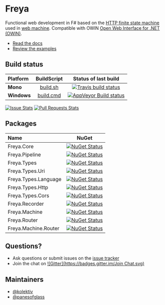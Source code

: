 # Freya

Functional web development in F# based on the [HTTP finite state machine](https://github.com/basho/webmachine/wiki/Diagram) used in [web machine](https://github.com/basho/webmachine). Compatible with OWIN [Open Web Interface for .NET (OWIN)](http://owin.org/).

* [Read the docs](https://github.com/freya-fs/freya.documentation)
* [Review the examples](https://github.com/freya-fs/freya.examples)

## Build status

| Platform |  BuildScript | Status of last build |
| :------ | :------: | :------: |
| **Mono** | [build.sh](https://github.com/freya-fs/freya/blob/master/build.sh) | [![Travis build status](https://travis-ci.org/freya-fs/freya.svg?branch=develop)](https://travis-ci.org/freya-fs/freya) |
| **Windows** | [build.cmd](https://github.com/freya-fs/freya/blob/master/build.cmd) | [![AppVeyor Build status](https://ci.appveyor.com/api/projects/status/a0lwth322atew5vm/branch/develop?svg=true)](https://ci.appveyor.com/project/panesofglass/freya) |

[![Issue Stats][badge-issue-stats]][link-issue-stats] [![Pull Requests Stats][badge-pr-stats]][link-issue-stats]

## Packages

| Name | NuGet |
| :------ | :------: |
| Freya.Core | [![NuGet Status](http://img.shields.io/nuget/v/Freya.Core.svg?style=flat)](https://www.nuget.org/packages/Freya.Core/) |
| Freya.Pipeline | [![NuGet Status](http://img.shields.io/nuget/v/Freya.Pipeline.svg?style=flat)](https://www.nuget.org/packages/Freya.Pipeline/) |
| Freya.Types | [![NuGet Status](http://img.shields.io/nuget/v/Freya.Types.svg?style=flat)](https://www.nuget.org/packages/Freya.Types/) |
| Freya.Types.Uri | [![NuGet Status](http://img.shields.io/nuget/v/Freya.Types.Uri.svg?style=flat)](https://www.nuget.org/packages/Freya.Types.Uri/) |
| Freya.Types.Language | [![NuGet Status](http://img.shields.io/nuget/v/Freya.Types.Language.svg?style=flat)](https://www.nuget.org/packages/Freya.Types.Language/) |
| Freya.Types.Http | [![NuGet Status](http://img.shields.io/nuget/v/Freya.Types.Http.svg?style=flat)](https://www.nuget.org/packages/Freya.Types.Http/) |
| Freya.Types.Cors | [![NuGet Status](http://img.shields.io/nuget/v/Freya.Types.Cors.svg?style=flat)](https://www.nuget.org/packages/Freya.Types.Cors/) |
| Freya.Recorder | [![NuGet Status](http://img.shields.io/nuget/v/Freya.Recorder.svg?style=flat)](https://www.nuget.org/packages/Freya.Recorder/) |
| Freya.Machine | [![NuGet Status](http://img.shields.io/nuget/v/Freya.Machine.svg?style=flat)](https://www.nuget.org/packages/Freya.Machine/) |
| Freya.Router | [![NuGet Status](http://img.shields.io/nuget/v/Freya.Router.svg?style=flat)](https://www.nuget.org/packages/Freya.Router/) |
| Freya.Machine.Router | [![NuGet Status](http://img.shields.io/nuget/v/Freya.Machine.Router.svg?style=flat)](https://www.nuget.org/packages/Freya.Machine.Router/) |

## Questions?

* Ask questions or submit issues on the [issue tracker](https://github.com/freya-fs/freya/issues)
* Join the chat on [![Gitter](https://badges.gitter.im/Join Chat.svg)](https://gitter.im/freya-fs/freya?utm_source=badge&utm_medium=badge&utm_campaign=pr-badge&utm_content=badge)

## Maintainers

* [@kolektiv](https://github.com/kolektiv)
* [@panesofglass](https://github.com/panesofglass)

 [badge-pr-stats]: http://www.issuestats.com/github/freya-fs/freya/badge/pr
 [badge-issue-stats]: http://www.issuestats.com/github/freya-fs/freya/badge/issue
 [link-issue-stats]: http://www.issuestats.com/github/freya-fs/freya
